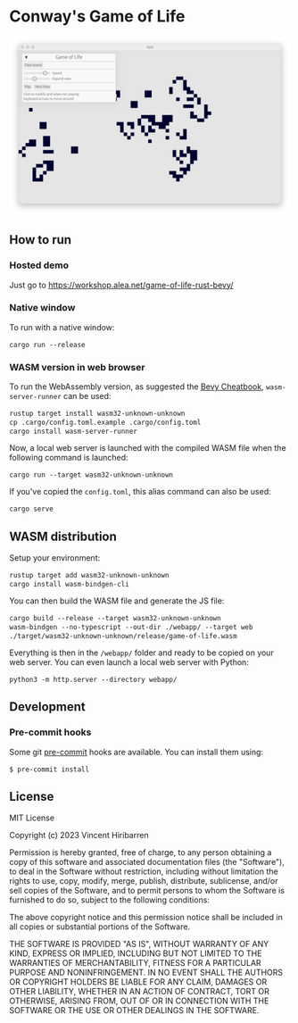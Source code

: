 # Conway's Game of Life

![Game of Life screenshot](material/screenshot_1.png)

## How to run

### Hosted demo

Just go to https://workshop.alea.net/game-of-life-rust-bevy/

### Native window

To run with a native window:

    cargo run --release

### WASM version in web browser

To run the WebAssembly version, as suggested the [Bevy
Cheatbook](https://bevy-cheatbook.github.io/platforms/wasm.html),
`wasm-server-runner` can be used:

    rustup target install wasm32-unknown-unknown
    cp .cargo/config.toml.example .cargo/config.toml
    cargo install wasm-server-runner

Now, a local web server is launched with the compiled WASM file when the
following command is launched:

    cargo run --target wasm32-unknown-unknown

If you've copied the `config.toml`, this alias command can also be used:

    cargo serve


## WASM distribution

Setup your environment:

    rustup target add wasm32-unknown-unknown
    cargo install wasm-bindgen-cli

You can then build the WASM file and generate the JS file:

    cargo build --release --target wasm32-unknown-unknown
    wasm-bindgen --no-typescript --out-dir ./webapp/ --target web ./target/wasm32-unknown-unknown/release/game-of-life.wasm

Everything is then in the `/webapp/` folder and ready to be copied on your web server.
You can even launch a local web server with Python:

    python3 -m http.server --directory webapp/


## Development

### Pre-commit hooks

Some git [pre-commit] hooks are available. You can install them using:

    $ pre-commit install

[pre-commit]: https://pre-commit.com/

## License

MIT License

Copyright (c) 2023 Vincent Hiribarren

Permission is hereby granted, free of charge, to any person obtaining a copy
of this software and associated documentation files (the "Software"), to deal
in the Software without restriction, including without limitation the rights
to use, copy, modify, merge, publish, distribute, sublicense, and/or sell
copies of the Software, and to permit persons to whom the Software is
furnished to do so, subject to the following conditions:

The above copyright notice and this permission notice shall be included in all
copies or substantial portions of the Software.

THE SOFTWARE IS PROVIDED "AS IS", WITHOUT WARRANTY OF ANY KIND, EXPRESS OR
IMPLIED, INCLUDING BUT NOT LIMITED TO THE WARRANTIES OF MERCHANTABILITY,
FITNESS FOR A PARTICULAR PURPOSE AND NONINFRINGEMENT. IN NO EVENT SHALL THE
AUTHORS OR COPYRIGHT HOLDERS BE LIABLE FOR ANY CLAIM, DAMAGES OR OTHER
LIABILITY, WHETHER IN AN ACTION OF CONTRACT, TORT OR OTHERWISE, ARISING FROM,
OUT OF OR IN CONNECTION WITH THE SOFTWARE OR THE USE OR OTHER DEALINGS IN THE
SOFTWARE.
